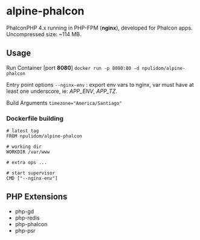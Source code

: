 alpine-phalcon
==============

PhalconPHP 4.x running in PHP-FPM (**nginx**), developed for Phalcon apps.
Uncompressed size: ~114 MB.

## Usage

Run Container [port **8080**]
`docker run -p 8080:80 -d npulidom/alpine-phalcon`

Entry point options
`--nginx-env` : export env vars to nginx, var must have at least one underscore, ie: *APP_ENV*, *APP_TZ*.

Build Arguments
`timezone="America/Santiago"`

### Dockerfile building

```docker
# latest tag
FROM npulidom/alpine-phalcon

# working dir
WORKDIR /var/www

# extra ops ...

# start supervisor
CMD ["--nginx-env"]
```

## PHP Extensions

- php-gd
- php-redis
- php-phalcon
- php-psr
